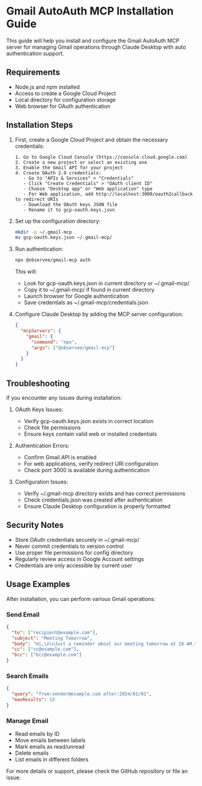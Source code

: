 # Gmail AutoAuth MCP Installation Guide

This guide will help you install and configure the Gmail AutoAuth MCP server for managing Gmail operations through Claude Desktop with auto authentication support.

## Requirements

- Node.js and npm installed
- Access to create a Google Cloud Project
- Local directory for configuration storage
- Web browser for OAuth authentication

## Installation Steps

1. First, create a Google Cloud Project and obtain the necessary credentials:

   ```
   1. Go to Google Cloud Console (https://console.cloud.google.com)
   2. Create a new project or select an existing one
   3. Enable the Gmail API for your project
   4. Create OAuth 2.0 credentials:
      - Go to "APIs & Services" > "Credentials"
      - Click "Create Credentials" > "OAuth client ID"
      - Choose "Desktop app" or "Web application" type
      - For Web application, add http://localhost:3000/oauth2callback to redirect URIs
      - Download the OAuth keys JSON file
      - Rename it to gcp-oauth.keys.json
   ```

2. Set up the configuration directory:

   ```bash
   mkdir -p ~/.gmail-mcp
   mv gcp-oauth.keys.json ~/.gmail-mcp/
   ```

3. Run authentication:

   ```bash
   npx @observee/gmail-mcp auth
   ```

   This will:

   - Look for gcp-oauth.keys.json in current directory or ~/.gmail-mcp/
   - Copy it to ~/.gmail-mcp/ if found in current directory
   - Launch browser for Google authentication
   - Save credentials as ~/.gmail-mcp/credentials.json

4. Configure Claude Desktop by adding the MCP server configuration:
   ```json
   {
     "mcpServers": {
       "gmail": {
         "command": "npx",
         "args": ["@observee/gmail-mcp"]
       }
     }
   }
   ```

## Troubleshooting

If you encounter any issues during installation:

1. OAuth Keys Issues:

   - Verify gcp-oauth.keys.json exists in correct location
   - Check file permissions
   - Ensure keys contain valid web or installed credentials

2. Authentication Errors:

   - Confirm Gmail API is enabled
   - For web applications, verify redirect URI configuration
   - Check port 3000 is available during authentication

3. Configuration Issues:
   - Verify ~/.gmail-mcp directory exists and has correct permissions
   - Check credentials.json was created after authentication
   - Ensure Claude Desktop configuration is properly formatted

## Security Notes

- Store OAuth credentials securely in ~/.gmail-mcp/
- Never commit credentials to version control
- Use proper file permissions for config directory
- Regularly review access in Google Account settings
- Credentials are only accessible by current user

## Usage Examples

After installation, you can perform various Gmail operations:

### Send Email

```json
{
  "to": ["recipient@example.com"],
  "subject": "Meeting Tomorrow",
  "body": "Hi,\n\nJust a reminder about our meeting tomorrow at 10 AM.\n\nBest regards",
  "cc": ["cc@example.com"],
  "bcc": ["bcc@example.com"]
}
```

### Search Emails

```json
{
  "query": "from:sender@example.com after:2024/01/01",
  "maxResults": 10
}
```

### Manage Email

- Read emails by ID
- Move emails between labels
- Mark emails as read/unread
- Delete emails
- List emails in different folders

For more details or support, please check the GitHub repository or file an issue.
